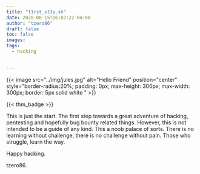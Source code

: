 ```yaml
---
title: "f1rst_st3p.sh"
date: 2020-08-15T16:02:22-04:00
author: "tzero86"
draft: false
toc: false
images:
tags:
  - hacking

  
---
```


{{< image src="../img/jules.jpg" alt="Hello Friend" position="center" style="border-radius:20%; padding: 0px; max-height: 300px; max-width: 300px; border: 5px solid white " >}}

{{< thm_badge >}}

This is just the start. The first step towards a great adventure of hacking, pentesting and hopefully bug bounty related things. However, this is not intended to be a guide of any kind. This a noob palace of sorts. There is no learning without challenge, there is no challenge without pain. Those who struggle, learn the way.

Happy hacking.

tzero86.
